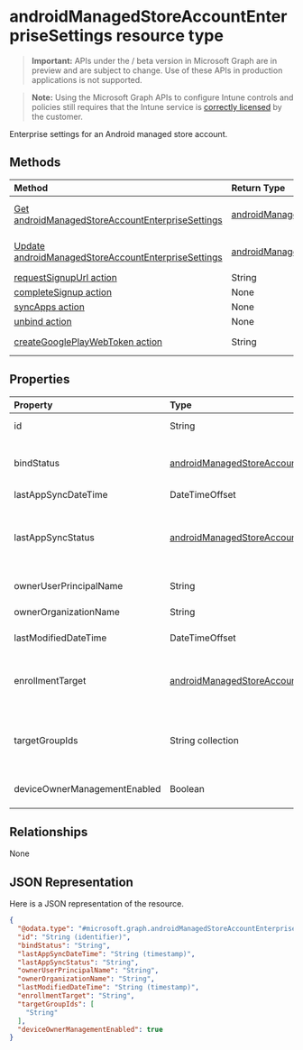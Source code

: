 ﻿# androidManagedStoreAccountEnterpriseSettings resource type

> **Important:** APIs under the / beta version in Microsoft Graph are in preview and are subject to change. Use of these APIs in production applications is not supported.

> **Note:** Using the Microsoft Graph APIs to configure Intune controls and policies still requires that the Intune service is [correctly licensed](https://go.microsoft.com/fwlink/?linkid=839381) by the customer.

Enterprise settings for an Android managed store account.
## Methods
|Method|Return Type|Description|
|:---|:---|:---|
|[Get androidManagedStoreAccountEnterpriseSettings](../api/intune_androidforwork_androidmanagedstoreaccountenterprisesettings_get.md)|[androidManagedStoreAccountEnterpriseSettings](../resources/intune_androidforwork_androidmanagedstoreaccountenterprisesettings.md)|Read properties and relationships of the [androidManagedStoreAccountEnterpriseSettings](../resources/intune_androidforwork_androidmanagedstoreaccountenterprisesettings.md) object.|
|[Update androidManagedStoreAccountEnterpriseSettings](../api/intune_androidforwork_androidmanagedstoreaccountenterprisesettings_update.md)|[androidManagedStoreAccountEnterpriseSettings](../resources/intune_androidforwork_androidmanagedstoreaccountenterprisesettings.md)|Update the properties of a [androidManagedStoreAccountEnterpriseSettings](../resources/intune_androidforwork_androidmanagedstoreaccountenterprisesettings.md) object.|
|[requestSignupUrl action](../api/intune_androidforwork_androidmanagedstoreaccountenterprisesettings_requestsignupurl.md)|String|Not yet documented|
|[completeSignup action](../api/intune_androidforwork_androidmanagedstoreaccountenterprisesettings_completesignup.md)|None|Not yet documented|
|[syncApps action](../api/intune_androidforwork_androidmanagedstoreaccountenterprisesettings_syncapps.md)|None|Not yet documented|
|[unbind action](../api/intune_androidforwork_androidmanagedstoreaccountenterprisesettings_unbind.md)|None|Not yet documented|
|[createGooglePlayWebToken action](../api/intune_androidforwork_androidmanagedstoreaccountenterprisesettings_creategoogleplaywebtoken.md)|String|Generates a web token that is used in an embeddable component.|

## Properties
|Property|Type|Description|
|:---|:---|:---|
|id|String|The Android store account enterprise settings identifier|
|bindStatus|[androidManagedStoreAccountBindStatus](../resources/intune_androidforwork_androidmanagedstoreaccountbindstatus.md)|Bind status of the tenant with the Google EMM API. Possible values are: `notBound`, `bound`, `boundAndValidated`, `unbinding`.|
|lastAppSyncDateTime|DateTimeOffset|Last completion time for app sync|
|lastAppSyncStatus|[androidManagedStoreAccountAppSyncStatus](../resources/intune_androidforwork_androidmanagedstoreaccountappsyncstatus.md)|Last application sync result. Possible values are: `success`, `credentialsNotValid`, `androidForWorkApiError`, `managementServiceError`, `unknownError`, `none`.|
|ownerUserPrincipalName|String|Owner UPN that created the enterprise|
|ownerOrganizationName|String|Organization name used when onboarding Android Enterprise|
|lastModifiedDateTime|DateTimeOffset|Last modification time for Android enterprise settings|
|enrollmentTarget|[androidManagedStoreAccountEnrollmentTarget](../resources/intune_androidforwork_androidmanagedstoreaccountenrollmenttarget.md)|Indicates which users can enroll devices in Android Enterprise device management. Possible values are: `none`, `all`, `targeted`, `targetedAsEnrollmentRestrictions`.|
|targetGroupIds|String collection|Specifies which AAD groups can enroll devices in Android for Work device management if enrollmentTarget is set to 'Targeted'|
|deviceOwnerManagementEnabled|Boolean|Indicates if this account is flighting for Android Device Owner Management with CloudDPC.|

## Relationships
None
## JSON Representation
Here is a JSON representation of the resource.
<!-- {
  "blockType": "resource",
  "keyProperty": "id",
  "@odata.type": "microsoft.graph.androidManagedStoreAccountEnterpriseSettings"
}
-->
``` json
{
  "@odata.type": "#microsoft.graph.androidManagedStoreAccountEnterpriseSettings",
  "id": "String (identifier)",
  "bindStatus": "String",
  "lastAppSyncDateTime": "String (timestamp)",
  "lastAppSyncStatus": "String",
  "ownerUserPrincipalName": "String",
  "ownerOrganizationName": "String",
  "lastModifiedDateTime": "String (timestamp)",
  "enrollmentTarget": "String",
  "targetGroupIds": [
    "String"
  ],
  "deviceOwnerManagementEnabled": true
}
```






